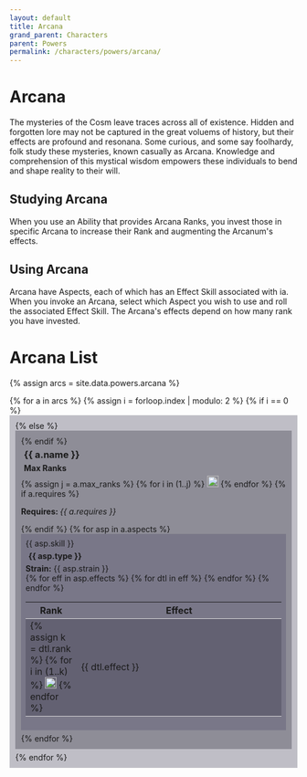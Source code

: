 ```yaml
---
layout: default
title: Arcana
grand_parent: Characters
parent: Powers
permalink: /characters/powers/arcana/
---
```


# Arcana

The mysteries of the Cosm leave traces across all of existence.  Hidden and forgotten lore may not be captured in the great voluems of history, but their effects are profound and resonana.
Some curious, and some say foolhardy, folk study these mysteries, known casually as Arcana.  Knowledge and comprehension of this mystical wisdom empowers these individuals to bend and shape reality to their will.

## Studying Arcana
When you use an Ability that provides Arcana Ranks, you invest those in specific Arcana to increase their Rank and augmenting the Arcanum's effects.

## Using Arcana
Arcana have Aspects, each of which has an Effect Skill associated with ia.  When you invoke an Arcana, select which Aspect you wish to use and roll the associated Effect Skill.
The Arcana's effects depend on how many rank you have invested.


# Arcana List

{% assign arcs = site.data.powers.arcana %}

<section>
{% for a in arcs %}
    {% assign i = forloop.index | modulo: 2 %}
    {% if i == 0 %}
        <div style="background-color: #37344f50; padding: 10px">
    {% else %}
        <div style="background-color: #23213050; padding: 10px">
    {% endif %}
    <h3 style="margin:5px">{{ a.name }}</h3>
    <h4 style="margin:5px">Max Ranks</h4>
    {% assign j = a.max_ranks %}
    {% for i in (1..j) %}
        <img style="width: 20px" src="/no1_system/assets/img/plain-circle.png">
    {% endfor %}
    {% if a.requires %}
        <p style="margin:5px, font-size: 8">
            <strong>Requires: </strong><em>{{ a.requires }}</em>
        </p>
    {% endif %}
    {% for asp in a.aspects %}
        <div style="background-color: #4b476650; padding: 8px;">
        {{ asp.skill }}
        <h4 style="margin:5px">{{ asp.type }}</h4>
        <strong>Strain:</strong> {{ asp.strain }}<br>
        <table>
            <tr>
                <th style="width: 20%;">Rank</th>
                <th>Effect</th>
            </tr>
            {% for eff in asp.effects %}
                {% for dtl in eff %}
                    <tr>
                    <td style="width: 20%;">
                    {% assign k = dtl.rank %}
                    {% for i in (1..k) %}
                        <img style="width: 20px" src="/no1_system/assets/img/plain-circle.png">
                    {% endfor %}
                    </td>
                    <td>{{ dtl.effect }}</td>
                    </tr>
                {% endfor %}
            {% endfor %}
        </table>
        </div>
        <div style="height:6px;"></div>
    {% endfor %}
    </div>
    <div style="height:6px;"></div>
{% endfor %}
</section>

<style>
    tr:nth-child(even) {
        background-color: #34324050;
    }
    
    tr {
        border-bottom: 1px solid #ddd;
        }
</style>